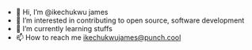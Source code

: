 - 👋 Hi, I’m @ikechukwu james
- 👀 I’m interested in contributing to open source, software development
- 🌱 I’m currently learning stuffs
- 📫 How to reach me ikechukwujames@punch.cool

<!---
ikechukwu97/ikechukwu97 is a ✨ special ✨ repository because its `README.md` (this file) appears on your GitHub profile.
You can click the Preview link to take a look at your changes.
--->
